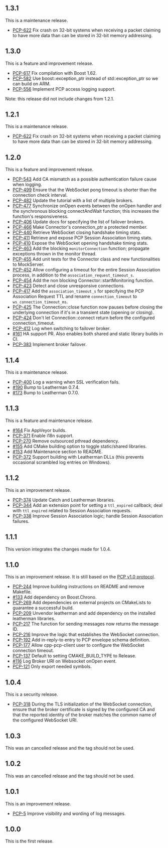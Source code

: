 ## 1.3.1

This is a maintenance release.

* [PCP-622](https://tickets.puppetlabs.com/browse/PCP-622) Fix crash on 32-bit
systems when receiving a packet claiming to have more data than can be stored
in 32-bit memory addressing.

## 1.3.0

This is a feature and improvement release.

* [PCP-617](https://tickets.puppetlabs.com/browse/PCP-617) Fix compilation
with Boost 1.62.
* [PCP-582](https://tickets.puppetlabs.com/browse/PCP-582) Use
boost::exception_ptr instead of std::exception_ptr so we can build on ARM.
* [PCP-556](https://tickets.puppetlabs.com/browse/PCP-556) Implement PCP
access logging support.

Note: this release did not include changes from 1.2.1.

## 1.2.1

This is a maintenance release.

* [PCP-622](https://tickets.puppetlabs.com/browse/PCP-622) Fix crash on 32-bit
systems when receiving a packet claiming to have more data than can be stored
in 32-bit memory addressing.

## 1.2.0

This is a feature and improvement release.

* [PCP-543](https://tickets.puppetlabs.com/browse/PCP-543) Add CA mismatch as
a possible authentication failure cause when logging.
* [PCP-499](https://tickets.puppetlabs.com/browse/PCP-499) Ensure that the
WebSocket pong timeout is shorter than the connection check interval.
* [PCP-482](https://tickets.puppetlabs.com/browse/PCP-482) Update the tutorial
with a list of multiple brokers.
* [PCP-477](https://tickets.puppetlabs.com/browse/PCP-477) Synchronize onOpen
events between the onOpen handler and the synchronous blocking connectAndWait
function; this increases the function's responsiveness.
* [PCP-406](https://tickets.puppetlabs.com/browse/PCP-406) Update docs for
specifying the list of failover brokers.
* [PCP-466](https://tickets.puppetlabs.com/browse/PCP-466) Make Connector's
connection_ptr a protected member.
* [PCP-440](https://tickets.puppetlabs.com/browse/PCP-440) Retrieve WebSocket
closing handshake timing stats.
* [PCP-411](https://tickets.puppetlabs.com/browse/PCP-411) Retrieve and expose
PCP Session Association timing stats.
* [PCP-410](https://tickets.puppetlabs.com/browse/PCP-410) Expose the WebSocket
opening handshake timing stats.
* [PCP-463](https://tickets.puppetlabs.com/browse/PCP-463) Add the blocking
`monitorConnection` function; propagate exceptions thrown in the monitor thread.
* [PCP-455](https://tickets.puppetlabs.com/browse/PCP-455) Add unit tests for
the Connector class and new functionalities to MockServer.
* [PCP-452](https://tickets.puppetlabs.com/browse/PCP-452) Allow configuring a
timeout for the entire Session Association process, in addition to the
`association_request_timeout_s`.
* [PCP-454](https://tickets.puppetlabs.com/browse/PCP-454) Add the non blocking
Connector::startMonitoring function.
* [PCP-423](https://tickets.puppetlabs.com/browse/PCP-423) Detect and close
unresponsive connections.
* [PCP-417](https://tickets.puppetlabs.com/browse/PCP-417) Add the
`association_timeout_s` for specifying the PCP Association Request TTL and
rename `connection_timeout` to `ws_connection_timeout_ms`.
* [PCP-425](https://tickets.puppetlabs.com/browse/PCP-425) The Connection::close
function now pauses before closing the underlying connection if it's in a
transient state (opening or closing).
* [PCP-424](https://tickets.puppetlabs.com/browse/PCP-424) Don't let
Connection::connect return before the configured connection_timeout.
* [PCP-412](https://tickets.puppetlabs.com/browse/PCP-412) Log when switching to
failover broker.
* [#161](https://github.com/puppetlabs/cpp-pcp-client/pull/161) HA support PR.
Also enables both shared and static library builds in CI.
* [PCP-383](https://tickets.puppetlabs.com/browse/PCP-383) Implement broker
failover.

## 1.1.4

This is a maintenance release.

* [PCP-400](https://tickets.puppetlabs.com/browse/PCP-400) Log a warning when
SSL verification fails.
* [#190](https://github.com/puppetlabs/cpp-pcp-client/pull/190) Bump to
Leatherman 0.7.4.
* [#173](https://github.com/puppetlabs/cpp-pcp-client/pull/173) Bump to
Leatherman 0.7.0.

## 1.1.3

This is a feature and maintenance release.

* [#164](https://github.com/puppetlabs/cpp-pcp-client/pull/164) Fix AppVeyor
builds.
* [PCP-371](https://tickets.puppetlabs.com/browse/PCP-371) Enable i18n support.
* [PCP-270](https://tickets.puppetlabs.com/browse/PCP-270) Remove outsourced
pthread dependency.
* [#155](https://github.com/puppetlabs/cpp-pcp-client/pull/155) Add CMake
building option to toggle static/shared libraries.
* [#153](https://github.com/puppetlabs/cpp-pcp-client/pull/153) Add Maintenance
section to README.
* [PCP-372](https://tickets.puppetlabs.com/browse/PCP-372) Support building with
Leatherman DLLs (this prevents occasional scrambled log entries on Windows).

## 1.1.2

This is an improvement release.

* [PCP-374](https://tickets.puppetlabs.com/browse/PCP-374) Update Catch and
Leatherman libraries.
* [PCP-344](https://tickets.puppetlabs.com/browse/PCP-344) Add an extension
point for setting a `ttl_expired` callback; deal with
`ttl_expired` related to Session Association requests.
* [PCP-338](https://tickets.puppetlabs.com/browse/PCP-338) Improve Session
Association logic; handle Session Association failures.

## 1.1.1

This version integrates the changes made for 1.0.4.

## 1.1.0

This is an improvement release. It is still based on the
[PCP v1.0 protocol](https://github.com/puppetlabs/pcp-specifications/tree/master/pcp/versions/1.0).

* [PCP-244](https://tickets.puppetlabs.com/browse/PCP-244) Improve building
instructions on README and remove Makefile.
* [#133](https://github.com/puppetlabs/cpp-pcp-client/pull/133) Add dependency
on Boost.Chrono.
* [PCP-269](https://tickets.puppetlabs.com/browse/PCP-269) Add dependencies on
external projects on CMakeLists to guarantee a successful build.
* [PCP-209](https://tickets.puppetlabs.com/browse/PCP-209) Unvendor leatherman
and add dependency on the installed leatherman libraries.
* [PCP-217](https://tickets.puppetlabs.com/browse/PCP-217) The function for
sending messages now returns the message ID.
* [PCP-216](https://tickets.puppetlabs.com/browse/PCP-216) Improve the logic
  that establishes the WebSocket connection.
* [PCP-192](https://tickets.puppetlabs.com/browse/PCP-192) Add in-reply-to entry
  to PCP envelope schema definition.
* [PCP-177](https://tickets.puppetlabs.com/browse/PCP-177) Allow cpp-pcp-client
  user to configure the WebSocket connection timeout.
* [PCP-137](https://tickets.puppetlabs.com/browse/PCP-137) Default to setting
  CMAKE_BUILD_TYPE to Release.
* [#116](https://github.com/puppetlabs/cpp-pcp-client/pull/116) Log Broker URI
  on Websocket onOpen event.
* [PCP-121](https://tickets.puppetlabs.com/browse/PCP-121) Only export needed
  symbols.

## 1.0.4

This is a security release.

* [PCP-318](https://tickets.puppetlabs.com/browse/PCP-318) During the TLS
 initialization of the WebSocket connection, ensure that the broker certificate
 is signed by the configured CA and that the reported identity of the broker
 matches the common name of the configured WebSocket URI.

## 1.0.3

This was an cancelled release and the tag should not be used.

## 1.0.2

This was an cancelled release and the tag should not be used.

## 1.0.1

This is an improvement release.

* [PCP-5](https://tickets.puppetlabs.com/browse/PCP-5) Improve
  visibility and wording of log messages.

## 1.0.0

This is the first release.
